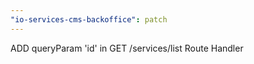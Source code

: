 ```yaml
---
"io-services-cms-backoffice": patch
---
```


ADD queryParam 'id' in GET /services/list Route Handler

